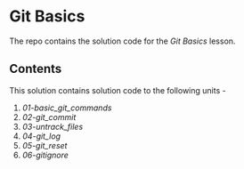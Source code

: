# Git Basics

The repo contains the solution code for the *Git Basics* lesson.

## Contents
This solution contains solution code to the following units -
1. *01-basic_git_commands*
2. *02-git_commit*
3. *03-untrack_files*
4. *04-git_log*
5. *05-git_reset*
6. *06-gitignore*